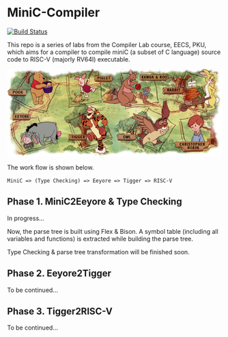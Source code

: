 # MiniC-Compiler


[![Build Status](https://travis-ci.org/LC-John/MiniC-Compiler.svg?branch=master)](https://travis-ci.org/LC-John/MiniC-Compiler)

This repo is a series of labs from the Compiler Lab course, EECS, PKU, which aims for a compiler to compile miniC (a subset of C language) source code to RISC-V (majorly RV64I) executable.

![pooh](images/pooh.jpg)

The work flow is shown below.

```
MiniC => (Type Checking) => Eeyore => Tigger => RISC-V
```

## Phase 1. MiniC2Eeyore & Type Checking

In progress...

Now, the parse tree is built using Flex & Bison. A symbol table (including all variables and functions) is extracted while building the parse tree.

Type Checking & parse tree transformation will be finished soon.

## Phase 2. Eeyore2Tigger

To be continued...

## Phase 3. Tigger2RISC-V

To be continued...

